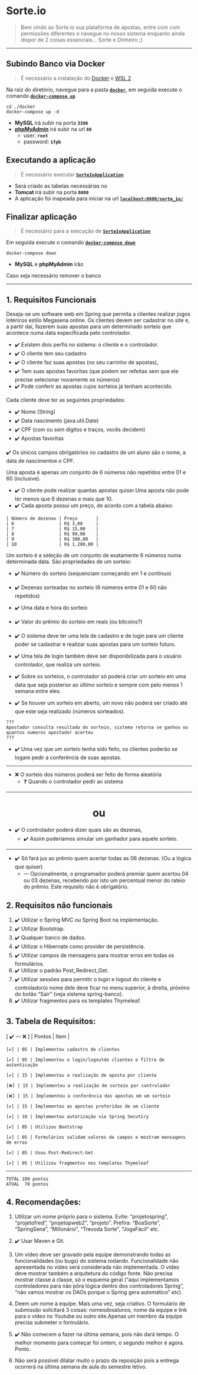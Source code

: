 # Sorte.io
> Bem vindo ao Sorte.io sua plataforma de apostas, entre com 
  com permissões diferentes e navegue no nosso sistema enquanto 
  ainda dispor de 2 coisas essenciais... 
  Sorte e Dinheiro ;)

---

## Subindo Banco via Docker
> É necessário a instalação do [Docker](https://docs.docker.com/get-docker/) e [WSL 2](https://docs.microsoft.com/en-us/windows/wsl/install)

Na raiz do diretório, navegue para a pasta [**`docker`**](./docker/), em seguida execute o comando [**`docker-compose up`**](./docker/docker-compose.yml)

    cd ./docker
    docker-compose up -d

- **MySQL** irá subir na porta **`3306`**
- [**phpMyAdmin**](http:localhost:80) irá subir na url **`80`**
    - user: **`root`**
    - password: **`ifpb`**

## Executando a aplicação
> É necessário executar [**`SorteIoApplication`**](/src/main/java/br/edu/ifpb/pweb2/sorte_io/SorteIoApplication.java)

- Será criado as tabelas necessárias no 
- **Tomcat** irá subir na porta **`8080`**
- A aplicação foi mapeada para iniciar na url [**`localhost:8080/sorte_io/`**](http:localhost:8080/sorte_io/)


## Finalizar aplicação
> É necessário para a execução de [**`SorteIoApplication`**](/src/main/java/br/edu/ifpb/pweb2/sorte_io/SorteIoApplication.java)

Em seguida execute o comando [**`docker-compose down`**](./docker/docker-compose.yml)

    docker-compose down

- **MySQL** e **phpMyAdmin** irão

Caso seja necessário remover o banco

---

<!-- ## Usuarios

- Criador de Sorteios
    - Username: `controlador`
    - Password: `controlador123`

- Apostador
    - Username: `apostador`
    - Password: `apostador123` -->

## 1. Requisitos Funcionais

Deseja-se um software web em Spring que permita a clientes realizar jogos lotéricos estilo Megasena online. Os clientes devem ser cadastrar no site e, a partir daí, fazerem suas apostas para um determinado sorteio que acontece numa data especificada pelo controlador.

- ✔️ Existem dois perfis no sistema: o cliente e o controlador. 
- ✔️ O cliente tem seu cadastro
- ✔️ O cliente faz suas apostas (no seu carrinho de apostas), 
- ✔️ Tem suas apostas favoritas (que podem ser refeitas sem que ele precise selecionar novamente os números) 
- ✔️ Pode conferir as apostas cujos sorteios já tenham acontecido.

Cada cliente deve ter as seguintes propriedades:

- ✔️ Nome (String) 
- ✔️ Data nascimento (java.util.Date)
- ✔️ CPF (com ou sem dígitos e traços, vocês decidem) 
- ✔️ Apostas favoritas

✔️ Os únicos campos obrigatórios no cadastro de um aluno são o nome, a data de nascimentoe o CPF. 

Uma aposta é apenas um conjunto de 6 números não repetidos entre 01 e 60 (inclusive).
- ✔️ O cliente pode realizar quantas apostas quiser.Uma aposta não pode ter menos que 6 dezenas e mais que 10. 
- ✔️ Cada aposta possui um preço, de acordo com a tabela abaixo:

```
| Número de dezenas | Preço       |
| 6                 | R$ 3,00     |
| 7                 | R$ 15,00    |
| 8                 | R$ 90,00    |
| 9                 | R$ 300,00   |
| 10                | R$ 1.200,00 |
```

Um sorteio é a seleção de um conjunto de exatamente 6 números numa determinada data. São propriedades de um sorteio:

- ✔️ Número do sorteio (sequenciam começando em 1 e contínuo)
- ✔️ Dezenas sorteadas no sorteio (6 números entre 01 e 60 não repetidos)
- ✔️ Uma data e hora do sorteio
- ✔️ Valor do prêmio do sorteio em reais (ou bitcoins?)

- ✔️ O sistema deve ter uma tela de cadastro e de login para um cliente poder se cadastrar e realizar suas apostas para um sorteio futuro.
- ✔️ Uma tela de login também deve ser disponibilizada para o usuário controlador, que realiza um sorteio. 

- ✔️ Sobre os sorteios, o controlador só poderá criar um sorteio em uma data que seja posterior ao último sorteio e sempre com pelo menos 1 semana entre eles.
- ✔️ Se houver um sorteio em aberto, um novo não poderá ser criado até que este seja realizado (números sorteados).

```
???
Apostador consulta resultado do sorteio, sistema retorna se ganhou ou quantos numeros apostador acertou 
???
```

- ✔️ Uma vez que um sorteio tenha sido feito, os clientes poderão se logare pedir a conferência de suas apostas. 

---

- ❌ O sorteio dos números poderá ser feito de forma aleatória
    - ❓ Quando o controlador pedir ao sistema

---

<div style="text-align:center;"> 
    <h1>ou</h1>
</div>

- ✔️ O controlador poderá dizer quais são as dezenas, 
    - ✔️ Assim poderíamos simular um ganhador para aquele sorteio. 

---

- ✔️ Só fará jus ao prêmio quem acertar todas as 06 dezenas. (Ou a lógica que quiser)
    - 〰 Opcionalmente, o programador poderá premiar quem acertou 04 ou 03 dezenas, recebendo por isto um percentual menor do rateio do prêmio. Este requisito não é obrigatório.


## 2. Requisitos não funcionais

1. ✔️ Utilizar o Spring MVC ou Spring Boot na implementação.
2. ✔️ Utilizar Bootstrap.
3. ✔️ Qualquer banco de dados.
4. ✔️ Utilizar o Hibernate como provider de persistência.
5. ✔️ Utilizar campos de mensagens para mostrar erros em todas os formulários.
6. ✔️ Utilizar o padrão Post_Redirect_Get.
7. ✔️ Utilizar sessões para permitir o login e logout do cliente e controlador(o nome dele deve ficar no menu superior, à direita, próximo do botão “Sair” (veja sistema spring-banco).
8. ✔️ Utilizar fragmentos para os templates Thymeleaf.

## 3. Tabela de Requisitos:
[ ✔️  〰  ❌ ] | Pontos | Item |

    [✔️] | 05 | Implementou cadastro de clientes

    [✔️] | 05 | Implementou o login/logoutde clientes e filtro de autenticação

    [✔️] | 15 | Implementou a realização de aposta por cliente

    [❌] | 15 | Implementou a realização de sorteio por controlador

    [❌] | 15 | Implementou a conferência das apostas em um sorteio

    [✔️] | 15 | Implementou as apostas preferidas de um cliente

    [✔️] | 10 | Implementou autorização via Spring Secutiry

    [✔️] | 05 | Utilizou Bootstrap

    [✔️] | 05 | Formulários validam valores de campos e mostram mensagens de erros

    [✔️] | 05 | Usou Post-Redirect-Get

    [✔️] | 05 | Utilizou fragmentos nos templates Thymeleaf

---

    TOTAL 100 pontos
    ATUAL  70 pontos

## 4. Recomendações:
1. Utilizar um nome próprio para o sistema. Evite: “projetospring”, “projetofred”, “projetopweb2”, “projeto”. Prefira: “BoaSorte”, “SpringSena”, “Milionário”, “Trevoda Sorte”, “JogaFácil” etc.

2. ✔️ Usar Maven e Git.

3. Um vídeo deve ser gravado pela equipe demonstrando todas as funcionalidades (ou bugs) do sistema rodando. Funcionalidade não apresentada no vídeo será considerada não implementada. O vídeo deve mostrar também a arquitetura do código fonte. Não precisa mostrar classe a classe, só o esquema geral (“aqui implementamos controladores para não pôra lógica dentro dos controladores Spring”, “não vamos mostrar os DAOs porque o Spring gera automático” etc).

4.  Deem um nome à equipe. Mais uma vez, seja criativo. O formulário de submissão solicitará 3 coisas: nomesdosalunos, nome da equipe e link para o vídeo no Youtube ou outro site.Apenas um membro da equipe precisa submeter o formulário.

5. ✔️ Não comecem a fazer na última semana, pois não dará tempo. O melhor momento para começar foi ontem, o segundo melhor é agora. Ponto.

6. Não será possível dilatar muito o prazo da reposição pois a entrega ocorrerá na última semana de aula do semestre letivo.
